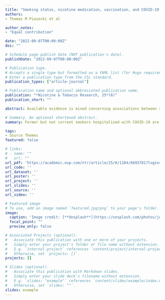 ```yaml
---
title: "Smoking status, nicotine medication, vaccination, and COVID-19 hospital outcomes: Findings from the COVID EHR Cohort at the University of Wisconsin (CEC-UW) study"
authors:
- Thomas M Piasecki et al

author_notes:
- "Equal contribution"

date: "2022-09-07T00:00:00Z"
doi: ""

# Schedule page publish date (NOT publication's date).
publishDate: "2022-09-07T00:00:00Z"

# Publication type.
# Accepts a single type but formatted as a YAML list (for Hugo requirements).
# Enter a publication type from the CSL standard.
publication_types: ["article-journal"]

# Publication name and optional abbreviated publication name.
publication: "*Nicotine & Tobacco Research, 25*(6)"
publication_short: ""

abstract: Available evidence is mixed concerning associations between smoking status and COVID-19 clinical outcomes. Effects of nicotine replacement therapy (NRT) and vaccination status on COVID-19 outcomes in smokers are unknown.

# Summary. An optional shortened abstract.
summary: Former but not current smokers hospitalized with COVID-19 are at higher risk for severe outcomes. SARS-CoV-2 vaccination is associated with better hospital outcomes in COVID-19 patients, especially current and former smokers. NRT during COVID-19 hospitalization may reduce mortality for current smokers.

tags:
- Source Themes
featured: false

# links:
# - name: ""
#   url: ""
url_pdf: 'https://academic.oup.com/ntr/article/25/6/1184/6693781?login=false'
url_code: ''
url_dataset: ''
url_poster: ''
url_project: ''
url_slides: ''
url_source: ''
url_video: ''

# Featured image
# To use, add an image named `featured.jpg/png` to your page's folder. 
image:
  caption: 'Image credit: [**Unsplash**](https://unsplash.com/photos/jdD8gXaTZsc)'
  focal_point: ""
  preview_only: false

# Associated Projects (optional).
#   Associate this publication with one or more of your projects.
#   Simply enter your project's folder or file name without extension.
#   E.g. `internal-project` references `content/project/internal-project/index.md`.
#   Otherwise, set `projects: []`.
projects: []

# Slides (optional).
#   Associate this publication with Markdown slides.
#   Simply enter your slide deck's filename without extension.
#   E.g. `slides: "example"` references `content/slides/example/index.md`.
#   Otherwise, set `slides: ""`.
slides: example
---
```


